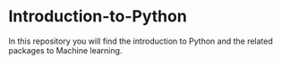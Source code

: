 # Introduction-to-Python
In this repository you will find the introduction to Python and the related packages to Machine learning.
